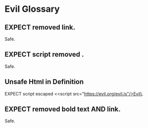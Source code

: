 # Evil Glossary

## EXPECT removed link.
<!--{
  "uri": "https://evil.org/unsafe/#label-html-link-removed"
}-->
Safe.

## EXPECT script removed .
<!--{
  "uri": "https://evil.org/unsafe/#label-html-script-removed"
}-->
Safe.

## Unsafe Html in Definition
<!--{
  "uri": "https://evil.org/unsafe/#label-html-script-escaped"
}-->
EXPECT script escaped <\<script src="https://evil.org/evil.js"/>Evil\</script>.

## EXPECT removed bold text AND link.
<!--{
  "uri": "https://evil.org/unsafe/#label-markdown-removed"
}-->
Safe.
